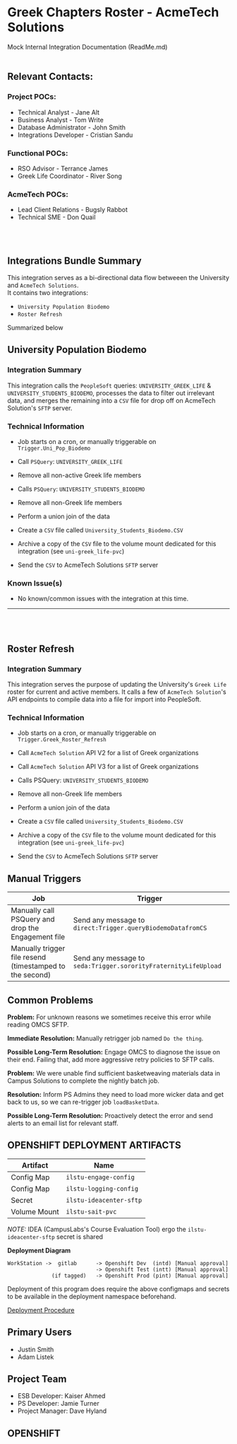 # **Greek Chapters Roster - AcmeTech Solutions**
Mock Internal Integration Documentation (ReadMe.md)
<br />
<br />

## **Relevant Contacts:**
### Project POCs:
* Technical Analyst - Jane Alt
* Business Analyst - Tom Write
* Database Administrator - John Smith
* Integrations Developer - Cristian Sandu

### Functional POCs:
* RSO Advisor - Terrance James
* Greek Life Coordinator - River Song

### AcmeTech POCs:
* Lead Client Relations - Bugsly Rabbot
* Technical SME - Don Quail
<br />
<br />

## **Integrations Bundle Summary**
This integration serves as a bi-directional data flow betweeen the University and `AcmeTech Solutions`. \
It contains two integrations: 
- `University Population Biodemo`
- `Roster Refresh`

Summarized below

## **University Population Biodemo**
### Integration Summary
This integration calls the `PeopleSoft` queries: `UNIVERSITY_GREEK_LIFE` & `UNIVERSITY_STUDENTS_BIODEMO`, processes the data to filter out irrelevant data, and merges the remaining into a `CSV` file for drop off on AcmeTech Solution's `SFTP` server.

### Technical Information
* Job starts on a cron, or manually triggerable on `Trigger.Uni_Pop_Biodemo`

* Call `PSQuery`: `UNIVERSITY_GREEK_LIFE`

* Remove all non-active Greek life members

* Calls `PSQuery`: `UNIVERSITY_STUDENTS_BIODEMO`

* Remove all non-Greek life members

* Perform a union join of the data  

* Create a `CSV` file called `University_Students_Biodemo.CSV`

* Archive a copy of the `CSV` file to the volume mount dedicated for this integration (see `uni-greek_life-pvc`)

* Send the `CSV` to AcmeTech Solutions `SFTP` server

### Known Issue(s)
* No known/common issues with the integration at this time.

---
<br />
<br />

## **Roster Refresh**
### Integration Summary
This integration serves the purpose of updating the University's `Greek Life` roster for current and active members. It calls a few of `AcmeTech Solution`'s API endpoints to compile data into a file for import into PeopleSoft.

### Technical Information
* Job starts on a cron, or manually triggerable on `Trigger.Greek_Roster_Refresh`

* Call `AcmeTech Solution` API V2 for a list of Greek organizations

* Call `AcmeTech Solution` API V3  for a list of Greek organizations

* Calls PSQuery: `UNIVERSITY_STUDENTS_BIODEMO`

* Remove all non-Greek life members

* Perform a union join of the data  

* Create a `CSV` file called `University_Students_Biodemo.CSV`

* Archive a copy of the `CSV` file to the volume mount dedicated for this integration (see `uni-greek_life-pvc`)

* Send the `CSV` to AcmeTech Solutions `SFTP` server


## Manual Triggers

| Job                                                 | Trigger
|-----------------------------------------------------| ------------------------
| Manually call PSQuery and drop the Engagement file  | Send any message to `direct:Trigger.queryBiodemoDatafromCS`
| Manually trigger file resend (timestamped to the second) | Send any message to `seda:Trigger.sororityFraternityLifeUpload`


## Common Problems

**Problem:** For unknown reasons we sometimes receive this error while reading OMCS SFTP.

**Immediate Resolution:**  Manually retrigger job named `Do the thing`.

**Possible Long-Term Resolution:** Engage OMCS to diagnose the issue on their end.  Failing that,
add more aggressive retry policies to SFTP calls.

**Problem:** We were unable find sufficient basketweaving materials data in Campus Solutions to complete the nightly batch job.

**Resolution:** Inform PS Admins they need to load more wicker data and get back to us, so we can re-trigger job `loadBasketData`.

**Possible Long-Term Resolution:** Proactively detect the error and send alerts to an email list for relevant staff.

## OPENSHIFT DEPLOYMENT ARTIFACTS

| Artifact     | Name
|--------------| ------------------------
| Config Map   | `ilstu-engage-config`
| Config Map   | `ilstu-logging-config`
| Secret       | `ilstu-ideacenter-sftp`
| Volume Mount | `ilstu-sait-pvc`

*NOTE:* IDEA (CampusLabs's Course Evaluation Tool) ergo the `ilstu-ideacenter-sftp` secret is shared

**Deployment Diagram**
~~~~
WorkStation ->  gitlab      -> Openshift Dev  (intd) [Manual approval]
                            -> Openshift Test (intt) [Manual approval]
              (if tagged)   -> Openshift Prod (pint) [Manual approval]
~~~~
Deployment of this program does require the above configmaps and secrets to be available in the deployment namespace beforehand.

[Deployment Procedure](https://docs.illinoisstate.edu/x/oAE3Aw)


## Primary Users
- Justin Smith
- Adam Listek

## Project Team
- ESB Developer: Kaiser Ahmed
- PS Developer: Jamie Turner 
- Project Manager: Dave Hyland

## OPENSHIFT
